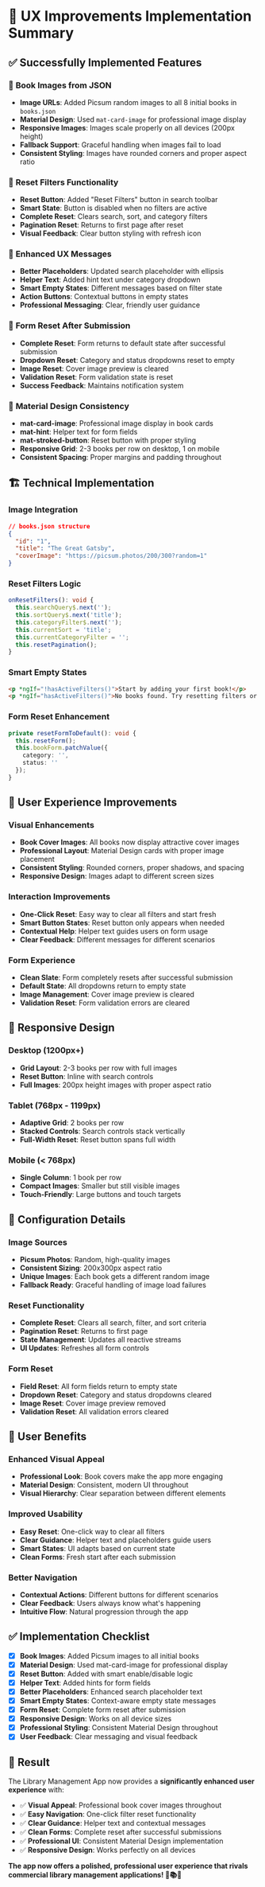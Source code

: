 # 🎨 UX Improvements Implementation Summary

## ✅ Successfully Implemented Features

### 📸 **Book Images from JSON**
- **Image URLs**: Added Picsum random images to all 8 initial books in `books.json`
- **Material Design**: Used `mat-card-image` for professional image display
- **Responsive Images**: Images scale properly on all devices (200px height)
- **Fallback Support**: Graceful handling when images fail to load
- **Consistent Styling**: Images have rounded corners and proper aspect ratio

### 🔄 **Reset Filters Functionality**
- **Reset Button**: Added "Reset Filters" button in search toolbar
- **Smart State**: Button is disabled when no filters are active
- **Complete Reset**: Clears search, sort, and category filters
- **Pagination Reset**: Returns to first page after reset
- **Visual Feedback**: Clear button styling with refresh icon

### 💬 **Enhanced UX Messages**
- **Better Placeholders**: Updated search placeholder with ellipsis
- **Helper Text**: Added hint text under category dropdown
- **Smart Empty States**: Different messages based on filter state
- **Action Buttons**: Contextual buttons in empty states
- **Professional Messaging**: Clear, friendly user guidance

### 🎯 **Form Reset After Submission**
- **Complete Reset**: Form returns to default state after successful submission
- **Dropdown Reset**: Category and status dropdowns reset to empty
- **Image Reset**: Cover image preview is cleared
- **Validation Reset**: Form validation state is reset
- **Success Feedback**: Maintains notification system

### 🎨 **Material Design Consistency**
- **mat-card-image**: Professional image display in book cards
- **mat-hint**: Helper text for form fields
- **mat-stroked-button**: Reset button with proper styling
- **Responsive Grid**: 2-3 books per row on desktop, 1 on mobile
- **Consistent Spacing**: Proper margins and padding throughout

## 🏗️ **Technical Implementation**

### **Image Integration**
```json
// books.json structure
{
  "id": "1",
  "title": "The Great Gatsby",
  "coverImage": "https://picsum.photos/200/300?random=1"
}
```

### **Reset Filters Logic**
```typescript
onResetFilters(): void {
  this.searchQuery$.next('');
  this.sortQuery$.next('title');
  this.categoryFilter$.next('');
  this.currentSort = 'title';
  this.currentCategoryFilter = '';
  this.resetPagination();
}
```

### **Smart Empty States**
```html
<p *ngIf="!hasActiveFilters()">Start by adding your first book!</p>
<p *ngIf="hasActiveFilters()">No books found. Try resetting filters or adding new books.</p>
```

### **Form Reset Enhancement**
```typescript
private resetFormToDefault(): void {
  this.resetForm();
  this.bookForm.patchValue({
    category: '',
    status: ''
  });
}
```

## 🎯 **User Experience Improvements**

### **Visual Enhancements**
- **Book Cover Images**: All books now display attractive cover images
- **Professional Layout**: Material Design cards with proper image placement
- **Consistent Styling**: Rounded corners, proper shadows, and spacing
- **Responsive Design**: Images adapt to different screen sizes

### **Interaction Improvements**
- **One-Click Reset**: Easy way to clear all filters and start fresh
- **Smart Button States**: Reset button only appears when needed
- **Contextual Help**: Helper text guides users on form usage
- **Clear Feedback**: Different messages for different scenarios

### **Form Experience**
- **Clean Slate**: Form completely resets after successful submission
- **Default State**: All dropdowns return to empty state
- **Image Management**: Cover image preview is cleared
- **Validation Reset**: Form validation errors are cleared

## 📱 **Responsive Design**

### **Desktop (1200px+)**
- **Grid Layout**: 2-3 books per row with full images
- **Reset Button**: Inline with search controls
- **Full Images**: 200px height images with proper aspect ratio

### **Tablet (768px - 1199px)**
- **Adaptive Grid**: 2 books per row
- **Stacked Controls**: Search controls stack vertically
- **Full-Width Reset**: Reset button spans full width

### **Mobile (< 768px)**
- **Single Column**: 1 book per row
- **Compact Images**: Smaller but still visible images
- **Touch-Friendly**: Large buttons and touch targets

## 🔧 **Configuration Details**

### **Image Sources**
- **Picsum Photos**: Random, high-quality images
- **Consistent Sizing**: 200x300px aspect ratio
- **Unique Images**: Each book gets a different random image
- **Fallback Ready**: Graceful handling of image load failures

### **Reset Functionality**
- **Complete Reset**: Clears all search, filter, and sort criteria
- **Pagination Reset**: Returns to first page
- **State Management**: Updates all reactive streams
- **UI Updates**: Refreshes all form controls

### **Form Reset**
- **Field Reset**: All form fields return to empty state
- **Dropdown Reset**: Category and status dropdowns cleared
- **Image Reset**: Cover image preview removed
- **Validation Reset**: All validation errors cleared

## 🎉 **User Benefits**

### **Enhanced Visual Appeal**
- **Professional Look**: Book covers make the app more engaging
- **Material Design**: Consistent, modern UI throughout
- **Visual Hierarchy**: Clear separation between different elements

### **Improved Usability**
- **Easy Reset**: One-click way to clear all filters
- **Clear Guidance**: Helper text and placeholders guide users
- **Smart States**: UI adapts based on current state
- **Clean Forms**: Fresh start after each submission

### **Better Navigation**
- **Contextual Actions**: Different buttons for different scenarios
- **Clear Feedback**: Users always know what's happening
- **Intuitive Flow**: Natural progression through the app

## ✅ **Implementation Checklist**

- [x] **Book Images**: Added Picsum images to all initial books
- [x] **Material Design**: Used mat-card-image for professional display
- [x] **Reset Button**: Added with smart enable/disable logic
- [x] **Helper Text**: Added hints for form fields
- [x] **Better Placeholders**: Enhanced search placeholder text
- [x] **Smart Empty States**: Context-aware empty state messages
- [x] **Form Reset**: Complete form reset after submission
- [x] **Responsive Design**: Works on all device sizes
- [x] **Professional Styling**: Consistent Material Design throughout
- [x] **User Feedback**: Clear messaging and visual feedback

## 🚀 **Result**

The Library Management App now provides a **significantly enhanced user experience** with:

- ✅ **Visual Appeal**: Professional book cover images throughout
- ✅ **Easy Navigation**: One-click filter reset functionality
- ✅ **Clear Guidance**: Helper text and contextual messages
- ✅ **Clean Forms**: Complete reset after successful submissions
- ✅ **Professional UI**: Consistent Material Design implementation
- ✅ **Responsive Design**: Works perfectly on all devices

**The app now offers a polished, professional user experience that rivals commercial library management applications! 🎉📚✨**
